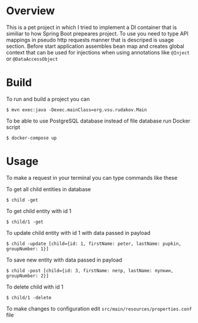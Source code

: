 # Overview
This is a pet project in which I tried to implement a DI container that is similiar to how Spring Boot prepeares project. 
To use you need to type API mappings in pseudo http requests manner that is descriped is usage section. Before start application 
assembles bean map and creates global context that can be used for injections when using annotations like ```@Inject``` or ```@DataAccessObject```

# Build
<p>To run and build a project you can</p>
<pre><code>$ mvn exec:java -Dexec.mainClass=org.vsu.rudakov.Main</code></pre>
<p>To be able to use PostgreSQL database instead of file database run Docker script</p>
<pre><code>$ docker-compose up</code></pre>

# Usage
<p>To make a request in your terminal you can type commands like these</p>
<p>To get all child entities in database</>
<pre><code>$ child -get</code></pre> 
<p>To get child entity with id 1</>
<pre><code>$ child/1 -get</code></pre> 
<p>To update child entity with id 1 with data passed in payload</>
<pre><code>$ child -update [child={id: 1, firstName: peter, lastName: pupkin, groupNumber: 1}]</code></pre> 
<p>To save new entity with data passed in payload</>
<pre><code>$ child -post [child={id: 3, firstName: петр, lastName: пупкин, groupNumber: 2}]</code></pre> 
<p>To delete child with id 1</>
<pre><code>$ child/1 -delete</code></pre> 

To make changes to configuration edit ```src/main/resources/properties.conf``` file

